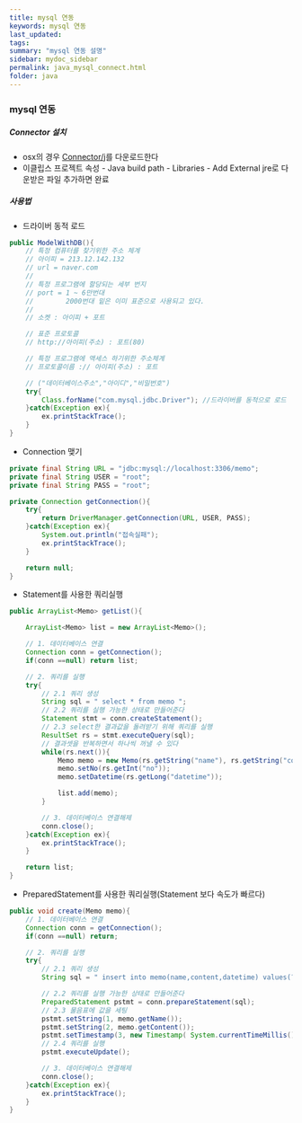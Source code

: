 ```yaml
---
title: mysql 연동
keywords: mysql 연동
last_updated:
tags:
summary: "mysql 연동 설명"
sidebar: mydoc_sidebar
permalink: java_mysql_connect.html
folder: java
---
```


### mysql 연동

##### Connector 설치

- osx의 경우 [Connector/j](https://dev.mysql.com/downloads/connector/j/5.1.html)를 다운로드한다
- 이클립스 프로젝트 속성 - Java build path - Libraries - Add External jre로 다운받은 파일 추가하면 완료


##### 사용법

- 드라이버 동적 로드

```java
public ModelWithDB(){
	// 특정 컴퓨터를 찾기위한 주소 체계
	// 아이피 = 213.12.142.132
	// url = naver.com
	//
	// 특정 프로그램에 할당되는 세부 번지
	// port = 1 ~ 6만번대
	//        2000번대 밑은 이미 표준으로 사용되고 있다.
	//
	// 소켓 : 아이피 + 포트

	// 표준 프로토콜
	// http://아이피(주소) : 포트(80)

	// 특정 프로그램에 액세스 하기위한 주소체계
	// 프로토콜이름 :// 아이피(주소) : 포트

	// ("데이터베이스주소","아이디","비밀번호")
	try{
		Class.forName("com.mysql.jdbc.Driver"); //드라이버를 동적으로 로드
	}catch(Exception ex){
		ex.printStackTrace();
	}
}
```


- Connection 맺기

```java
private final String URL = "jdbc:mysql://localhost:3306/memo";
private final String USER = "root";
private final String PASS = "root";

private Connection getConnection(){
	try{
		return DriverManager.getConnection(URL, USER, PASS);
	}catch(Exception ex){
		System.out.println("접속실패");
		ex.printStackTrace();
	}

	return null;
}
```


- Statement를 사용한 쿼리실행

```java
public ArrayList<Memo> getList(){

	ArrayList<Memo> list = new ArrayList<Memo>();

	// 1. 데이터베이스 연결
	Connection conn = getConnection();
	if(conn ==null) return list;

	// 2. 쿼리를 실행
	try{
		// 2.1 쿼리 생성
		String sql = " select * from memo ";
		// 2.2 쿼리를 실행 가능한 상태로 만들어준다
		Statement stmt = conn.createStatement();
		// 2.3 select한 결과값을 돌려받기 위해 쿼리를 실행
		ResultSet rs = stmt.executeQuery(sql);
		// 결과셋을 반복하면서 하나씩 꺼낼 수 있다
		while(rs.next()){
			Memo memo = new Memo(rs.getString("name"), rs.getString("content"));
			memo.setNo(rs.getInt("no"));
			memo.setDatetime(rs.getLong("datetime"));

			list.add(memo);
		}

		// 3. 데이터베이스 연결해제
		conn.close();
	}catch(Exception ex){
		ex.printStackTrace();
	}

	return list;
}
```


- PreparedStatement를 사용한 쿼리실행(Statement 보다 속도가 빠르다)

```java
public void create(Memo memo){
	// 1. 데이터베이스 연결
	Connection conn = getConnection();
	if(conn ==null) return;

	// 2. 쿼리를 실행
	try{
		// 2.1 쿼리 생성
		String sql = " insert into memo(name,content,datetime) values(?,?,?) ";

		// 2.2 쿼리를 실행 가능한 상태로 만들어준다
		PreparedStatement pstmt = conn.prepareStatement(sql);
		// 2.3 물음표에 값을 세팅
		pstmt.setString(1, memo.getName());
		pstmt.setString(2, memo.getContent());
		pstmt.setTimestamp(3, new Timestamp( System.currentTimeMillis()));
		// 2.4 쿼리를 실행
		pstmt.executeUpdate();

		// 3. 데이터베이스 연결해제
		conn.close();
	}catch(Exception ex){
		ex.printStackTrace();
	}
}
```
